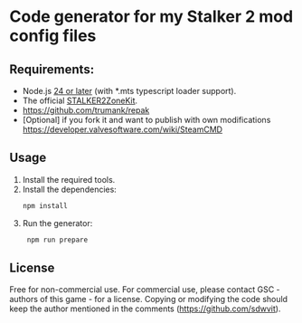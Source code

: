 # Code generator for my Stalker 2 mod config files

## Requirements:

- Node.js [24 or later](https://nodejs.org/en/download/current) (with \*.mts typescript loader support).
- The official [STALKER2ZoneKit](https://store.epicgames.com/en-US/p/stalker-2-zone-kit).
- https://github.com/trumank/repak
- [Optional] if you fork it and want to publish with own modifications https://developer.valvesoftware.com/wiki/SteamCMD

## Usage

1. Install the required tools.
2. Install the dependencies:
   ```bash
   npm install
   ```
3. Run the generator:
   ```bash
    npm run prepare
    ```

## License

Free for non-commercial use. For commercial use, please contact GSC - authors of this game - for a license.
Copying or modifying the code should keep the author mentioned in the comments (https://github.com/sdwvit).
